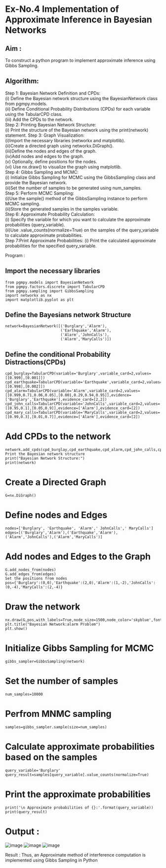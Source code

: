 # Ex-No.4 Implementation of Approximate Inference in Bayesian Networks
## Aim : 
   To construct a python program to implement approximate inference using Gibbs Sampling.

## Algorithm:

Step 1: Bayesian Network Definition and CPDs:<br>
(i) Define the Bayesian network structure using the BayesianNetwork class from pgmpy.models.<br>
(ii) Define Conditional Probability Distributions (CPDs) for each variable using the TabularCPD class.<br>
(iii) Add the CPDs to the network.<br>
Step 2: Printing Bayesian Network Structure:<br>
(i) Print the structure of the Bayesian network using the print(network) statement.
Step 3: Graph Visualization:<br>
(i)Import the necessary libraries (networkx and matplotlib).<br>
(ii)Create a directed graph using networkx.DiGraph().<br>
(iii)Define the nodes and edges of the graph.<br>
(iv)Add nodes and edges to the graph.<br>
(v) Optionally, define positions for the nodes.<br>
(vi) Use nx.draw() to visualize the graph using matplotlib.<br>
Step 4: Gibbs Sampling and MCMC:<br>
(i) Initialize Gibbs Sampling for MCMC using the GibbsSampling class and provide the Bayesian network.<br>
(ii)Set the number of samples to be generated using num_samples.<br>
Step 5: Perform MCMC Sampling:<br>
(i)Use the sample() method of the GibbsSampling instance to perform MCMC sampling.<br>
(ii)Store the generated samples in the samples variable.<br>
Step 6: Approximate Probability Calculation:<br>
(i) Specify the variable for which you want to calculate the approximate probabilities (query_variable).<br>
(ii)Use .value_counts(normalize=True) on the samples of the query_variable to calculate approximate probabilities.<br>
Step 7:Print Approximate Probabilities:
(i) Print the calculated approximate probabilities for the specified query_variable.<br>

Program :
## Import the necessary libraries
~~~
from pgmpy.models import BayesianNetwork
from pgmpy.factors.discrete import TabularCPD
from pgmpy.sampling import GibbsSampling
import networkx as nx
import matplotlib.pyplot as plt
~~~
## Define the Bayesians network Structure
~~~
network=BayesianNetwork([('Burglary','Alarm'),
                         ('Earthquake','Alarm'),
                         ('Alarm','JohnCalls'),
                         ('Alarm','MaryCalls')])
~~~
                         
## Define the conditional Probability Distractions(CPDs)
~~~
cpd_burglay=TabularCPD(variable='Burglary',variable_card=2,values=[[0.999],[0.001]])
cpd_earthquake=TabularCPD(variable='Earthquake',variable_card=2,values=[[0.998],[0.002]])
cpd_alarm=TabularCPD(variable='Alarm',variable_card=2,values=[[0.999,0.71,0.06,0.05],[0.001,0.29,0.94,0.95]],evidence=['Burglary','Earthquake'],evidence_card=[2,2])
cpd_john_calls=TabularCPD(variable='JohnCalls',variable_card=2,values=[[0.95,0.1],[0.05,0.9]],evidence=['Alarm'],evidence_card=[2])
cpd_mary_calls=TabularCPD(variable='MaryCalls',variable_card=2,values=[[0.99,0.3],[0.01,0.7]],evidence=['Alarm'],evidence_card=[2])
~~~
# Add CPDs to the network
~~~
network.add_cpds(cpd_burglay,cpd_earthquake,cpd_alarm,cpd_john_calls,cpd_mary_calls)
Print the Bayesian network structure
print("Bayesian Network Structure:")
print(network)
~~~
# Create a Directed Graph
~~~
G=nx.DiGraph()
~~~
# Define nodes and Edges
~~~
nodes=['Burglary', 'Earthquake', 'Alarm',' JohnCalls',' MaryCalls']
edges=[('Burglary','Alarm'),('Earthquake','Alarm'),('Alarm','JohnCalls'),('Alarm','MaryCalls')]
~~~
# Add nodes and Edges to the Graph
~~~
G.add_nodes_from(nodes)
G.add_edges_from(edges)
Set the positions from nodes
pos={'Burglary':(0,0),'Earthquake':(2,0),'Alarm':(1,-2),'JohnCalls':(0,-4),'MaryCalls':(2,-4)}
~~~
# Draw the network
~~~
nx.draw(G,pos,with_labels=True,node_size=1500,node_color='skyblue',font_size=10,font_weight='bold',arrowsize=20)
plt.title("Bayesian Network:alarm Problem")
plt.show()
~~~
# Initialize Gibbs Sampling for MCMC
~~~
gibbs_sampler=GibbsSampling(network)
~~~
# Set the number of samples
~~~
num_samples=10000
~~~
# Perfrom MNMC sampling
~~~
samples=gibbs_sampler.sample(size=num_samples)
~~~
# Calculate approximate probabilities based on the samples
~~~
query_variable='Burglary'
query_result=samples[query_variable].value_counts(normalize=True)
~~~
# Print the approximate probabilities
~~~
print('\n Approximate probabilities of {}:'.format(query_variable))
print(query_result)
~~~
# Output :
![image](https://github.com/VismayaNair/Ex-No.-4--Implementation-of-Approximate-Inference-in-Bayesian-Networks/assets/93427210/9b8e79c2-e1a7-48fa-b3ed-5efe49a7ef22)
![image](https://github.com/VismayaNair/Ex-No.-4--Implementation-of-Approximate-Inference-in-Bayesian-Networks/assets/93427210/1ffb1083-acd7-4173-b721-94b39ff8db6a)
![image](https://github.com/VismayaNair/Ex-No.-4--Implementation-of-Approximate-Inference-in-Bayesian-Networks/assets/93427210/83b72a8d-f20d-41a1-90bf-f53f0db46718)


Result :
Thus, an Approximate method of interference computation is implemented using Gibbs Sampling in Python


